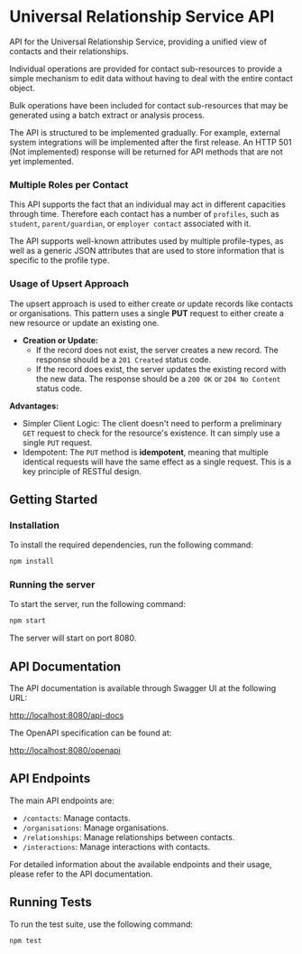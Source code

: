 # Universal Relationship Service API

API for the Universal Relationship Service, providing a unified view of contacts and their relationships.

Individual operations are provided for contact sub-resources to provide a simple mechanism to edit data without having to deal with the entire contact object.

Bulk operations have been included for contact sub-resources that may be generated using a batch extract or analysis process.

The API is structured to be implemented gradually. For example, external system integrations will be implemented after the first release. An HTTP 501 (Not implemented) response will be returned for API methods that are not yet implemented.

### **Multiple Roles per Contact**

This API supports the fact that an individual may act in different capacities through time. Therefore each contact has a number of `profiles`, such as `student`, `parent/guardian`, or `employer contact` associated with it.

The API supports well-known attributes used by multiple profile-types, as well as a generic JSON attributes that are used to store information that is specific to the profile type.

### **Usage of Upsert Approach**

The upsert approach is used to either create or update records like contacts or organisations. This pattern uses a single **PUT** request to either create a new resource or update an existing one.

*   **Creation or Update:**
    *   If the record does not exist, the server creates a new record. The response should be a `201 Created` status code.
    *   If the record does exist, the server updates the existing record with the new data. The response should be a `200 OK` or `204 No Content` status code.

**Advantages:**
*   Simpler Client Logic: The client doesn't need to perform a preliminary `GET` request to check for the resource's existence. It can simply use a single `PUT` request.
*   Idempotent: The `PUT` method is **idempotent**, meaning that multiple identical requests will have the same effect as a single request. This is a key principle of RESTful design.

## Getting Started

### Installation

To install the required dependencies, run the following command:

```bash
npm install
```

### Running the server

To start the server, run the following command:

```bash
npm start
```

The server will start on port 8080.

## API Documentation

The API documentation is available through Swagger UI at the following URL:

[http://localhost:8080/api-docs](http://localhost:8080/api-docs)

The OpenAPI specification can be found at:

[http://localhost:8080/openapi](http://localhost:8080/openapi)

## API Endpoints

The main API endpoints are:

*   `/contacts`: Manage contacts.
*   `/organisations`: Manage organisations.
*   `/relationships`: Manage relationships between contacts.
*   `/interactions`: Manage interactions with contacts.

For detailed information about the available endpoints and their usage, please refer to the API documentation.

## Running Tests

To run the test suite, use the following command:

```bash
npm test
```
